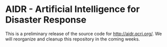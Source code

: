 AIDR - Artificial Intelligence for Disaster Response
====================================================

This is a preliminary release of the source code for http://aidr.qcri.org/. We will reorganize and cleanup this repository in the coming weeks.
